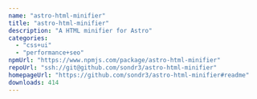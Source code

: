 ```yaml
---
name: "astro-html-minifier"
title: "astro-html-minifier"
description: "A HTML minifier for Astro"
categories:
  - "css+ui"
  - "performance+seo"
npmUrl: "https://www.npmjs.com/package/astro-html-minifier"
repoUrl: "ssh://git@github.com/sondr3/astro-html-minifier"
homepageUrl: "https://github.com/sondr3/astro-html-minifier#readme"
downloads: 414
---
```

